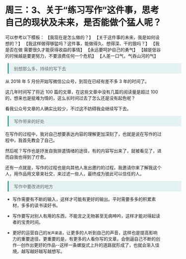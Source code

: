 # 周三：3、关于“练习写作”这件事，思考自己的现状及未来，是否能做个猛人呢？

可以参考以下模板：
【我现在是怎么做的？】
【关于这件事的未来，我是如何设想的？】
【我这样做得够猛吗？这件事，能做得久、想得深、干的狠吗？】
【我是否在做 需要很久才能获得收益的事情】
【永远要呵护自己的勇气】
【越是低谷的时候越是要更努力，不要浪费任何一个危机】
【人差一口气，气吞山河的气】

<style>
.blockquote {
   margin-left:0.6em !important;
   padding:0.5em 1.2em !important;
   border-left:3px solid rgba(15,148,136,1) !important;
   width:560px !important;
   box-sizing:border-box !important;
   background-color:rgba(15,148,136,0.1) !important;
   color:#666 !important
}
.underline{
  border-bottom:2px solid lightgreen;
}
.turning-point{
  color:lightblue !important;
  font-weight: bolder;
}
</style>

<blockquote class="blockquote">别想那么多，持续的写下去</blockquote>

从 2018 年 5 月份开始写微信公众号，到现在已经有差不多 3 年的时间了。

这几年时间写了将近 100 篇的文章，在这些文章中没有几篇的阅读量是超过 100 的，想来也是挺难为情的，这么长时间过去了怎么还是没有起色呢？

看我公众号文章的人确实比较少，不过这不妨碍我会继续写下去。

<blockquote class="blockquote">写作带来的好处</blockquote>

在写作的过程中，我对自己想要表达内容的理解更加深刻了，也就是说在写作的过程中，我首先教会了自己。

然后呢？写作也是抒发自我排遣情绪的途径，有的内容写出来了，就被看见了，进而自我也得到了疗愈。

还有一点就是，写作的过程也是向其他人发出邀约的过程，我邀请你来了解我这个人，用作品用文章来社交，来过滤一些人，最终成为彼此可以信任的人。

<blockquote class="blockquote">写作中要改进的地方</blockquote>

- 写作需要有不断的输入，这样才可能有更好的输出。平时需要多多的积累素材，多多的读书读好书。

- 写作要写对别人有用的东西，不能言之无物甚至无病呻吟，这样才能对得起读者的宝贵时间。

- 更好的运营自己的`发声渠道`，让更多的人听到自己的声音，这样也是提高影响力的重要途径，更重要的是，有更多的人看你写的文章，会倒逼自己不断的创作--创作出更好的作品--这样一条螺旋式上升的道路就形成了，也就会渐入佳境，越写越好越写越想写。
